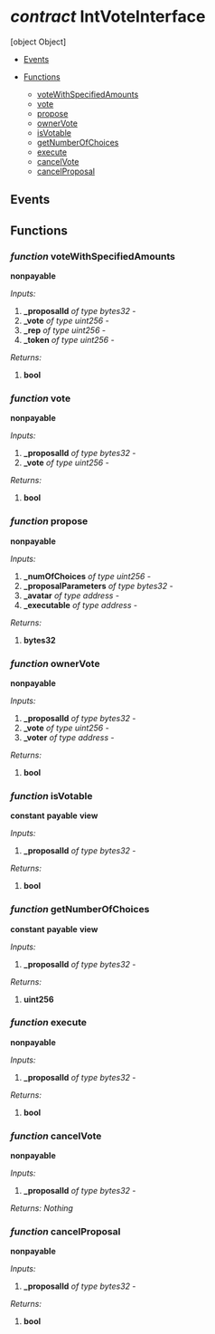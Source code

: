# *contract* IntVoteInterface
[object Object]

- [Events](#events)

- [Functions](#functions)
    - [voteWithSpecifiedAmounts](#function-votewithspecifiedamounts)
    - [vote](#function-vote)
    - [propose](#function-propose)
    - [ownerVote](#function-ownervote)
    - [isVotable](#function-isvotable)
    - [getNumberOfChoices](#function-getnumberofchoices)
    - [execute](#function-execute)
    - [cancelVote](#function-cancelvote)
    - [cancelProposal](#function-cancelproposal)

## Events

## Functions
### *function* voteWithSpecifiedAmounts
**nonpayable**

*Inputs:*
1. **_proposalId** *of type bytes32* - 
2. **_vote** *of type uint256* - 
3. **_rep** *of type uint256* - 
4. **_token** *of type uint256* - 

*Returns:*
1. **bool**

### *function* vote
**nonpayable**

*Inputs:*
1. **_proposalId** *of type bytes32* - 
2. **_vote** *of type uint256* - 

*Returns:*
1. **bool**

### *function* propose
**nonpayable**

*Inputs:*
1. **_numOfChoices** *of type uint256* - 
2. **_proposalParameters** *of type bytes32* - 
3. **_avatar** *of type address* - 
4. **_executable** *of type address* - 

*Returns:*
1. **bytes32**

### *function* ownerVote
**nonpayable**

*Inputs:*
1. **_proposalId** *of type bytes32* - 
2. **_vote** *of type uint256* - 
3. **_voter** *of type address* - 

*Returns:*
1. **bool**

### *function* isVotable
**constant**
**payable**
**view**

*Inputs:*
1. **_proposalId** *of type bytes32* - 

*Returns:*
1. **bool**

### *function* getNumberOfChoices
**constant**
**payable**
**view**

*Inputs:*
1. **_proposalId** *of type bytes32* - 

*Returns:*
1. **uint256**

### *function* execute
**nonpayable**

*Inputs:*
1. **_proposalId** *of type bytes32* - 

*Returns:*
1. **bool**

### *function* cancelVote
**nonpayable**

*Inputs:*
1. **_proposalId** *of type bytes32* - 

*Returns:*
*Nothing*

### *function* cancelProposal
**nonpayable**

*Inputs:*
1. **_proposalId** *of type bytes32* - 

*Returns:*
1. **bool**

